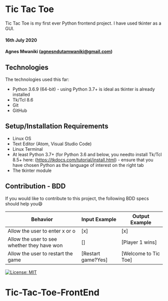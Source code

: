 # Tic Tac Toe
Tic Tac Toe is my first ever Python frontend project. I have used tkinter as a GUI.

#### 16th July 2020
#### Agnes Mwaniki (agnesndutamwaniki@gmail.com)

## Technologies
The technologies used this far:
* Python 3.6.9 (64-bit) - using Python 3.7+ is ideal as tkinter is already installed
* Tk/Tcl 8.6
* Git
* GitHub

## Setup/Installation Requirements
* Linux OS
* Text Editor (Atom, Visual Studio Code)
* Linux Terminal
* At least Python 3.7+ (for Python 3.6 and below, you needto install Tk/Tcl 8.5+ here: (https://tkdocs.com/tutorial/install.html) - ensure that you have chosen Python as the language of interest on the right tab 
* The tkinter module

## Contribution - BDD
If you would like to contribute to this project, the following BDD specs should help you:smile:

Behavior                                           |  Input Example    | Output Example
---------------------------------------------------|------------------ |----------------------------------
Allow the user to enter x or o                     |      [x]          |         [x]
Allow the user to see whether they have won        |      []           |         [Player 1 wins]
Allow the user to restart the game                 | [Restart game?Yes]|         [Welcome to Tic Toe]

[![License: MIT](https://img.shields.io/badge/License-MIT-yellow.svg)](https://opensource.org/licenses/MIT) 
# Tic-Tac-Toe-FrontEnd